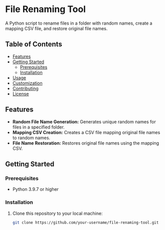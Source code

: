 # File Renaming Tool

A Python script to rename files in a folder with random names, create a mapping CSV file, and restore original file names.

## Table of Contents

- [Features](#features)
- [Getting Started](#getting-started)
  - [Prerequisites](#prerequisites)
  - [Installation](#installation)
- [Usage](#usage)
- [Customization](#customization)
- [Contributing](#contributing)
- [License](#license)

## Features

- **Random File Name Generation:** Generates unique random names for files in a specified folder.
- **Mapping CSV Creation:** Creates a CSV file mapping original file names to random names.
- **File Name Restoration:** Restores original file names using the mapping CSV.

## Getting Started

### Prerequisites

- Python 3.9.7 or higher

### Installation

1. Clone this repository to your local machine:

   ```bash
   git clone https://github.com/your-username/file-renaming-tool.git
